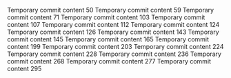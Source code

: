 Temporary commit content 50
Temporary commit content 59
Temporary commit content 71
Temporary commit content 103
Temporary commit content 107
Temporary commit content 112
Temporary commit content 124
Temporary commit content 126
Temporary commit content 143
Temporary commit content 145
Temporary commit content 165
Temporary commit content 199
Temporary commit content 203
Temporary commit content 224
Temporary commit content 228
Temporary commit content 236
Temporary commit content 268
Temporary commit content 277
Temporary commit content 295
